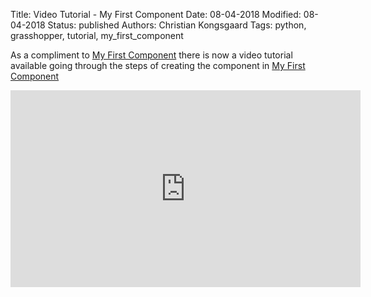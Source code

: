 Title: Video Tutorial - My First Component
Date: 08-04-2018
Modified: 08-04-2018
Status: published
Authors: Christian Kongsgaard
Tags: python, grasshopper, tutorial, my_first_component

As a compliment to [My First Component]({filename}/posts/first_component.md) there is now a video tutorial available
going through the steps of creating the component in [My First Component]({filename}/posts/first_component.md)

<iframe width="560" height="315" src="https://www.youtube.com/embed/-Dhv_aWAT1k" frameborder="0" allow="autoplay; encrypted-media" allowfullscreen></iframe>
